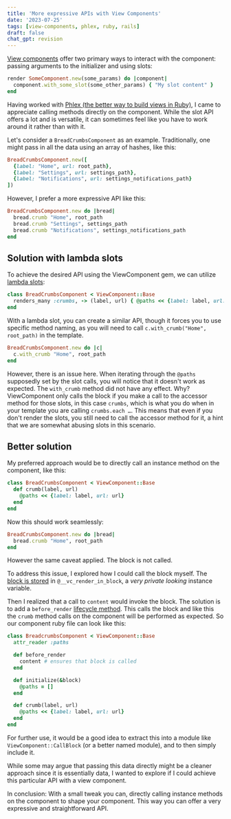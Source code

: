 ```yaml
---
title: 'More expressive APIs with View Components'
date: '2023-07-25'
tags: [view-components, phlex, ruby, rails]
draft: false
chat_gpt: revision
---
```


[View components](https://viewcomponent.org) offer two primary ways to interact with the component: passing arguments to the initializer and using slots:

```ruby
render SomeComponent.new(some_params) do |component|
  component.with_some_slot(some_other_params) { "My slot content" }
end
```

Having worked with [Phlex (the better way to build views in Ruby)](/phlex-is-fun), I came to appreciate calling methods directly on the component. While the slot API offers a lot and is versatile, it can sometimes feel like you have to work around it rather than with it.

Let's consider a `BreadCrumbsComponent` as an example. Traditionally, one might pass in all the data using an array of hashes, like this:


```ruby
BreadCrumbsComponent.new([
  {label: "Home", url: root_path},
  {label: "Settings", url: settings_path},
  {label: "Notifications", url: settings_notifications_path}
])
```

However, I prefer a more expressive API like this:


```ruby
BreadCrumbsComponent.new do |bread|
  bread.crumb "Home", root_path
  bread.crumb "Settings", settings_path
  bread.crumb "Notifications", settings_notifications_path
end
```

## Solution with lambda slots

To achieve the desired API using the ViewComponent gem, we can utilize [lambda slots](https://viewcomponent.org/guide/slots.html#lambda-slots):

```ruby
class BreadCrumbsComponent < ViewComponent::Base
  renders_many :crumbs, -> (label, url) { @paths << {label: label, url: url} }
end
```

With a lambda slot, you can create a similar API, though it forces you to use specific method naming, as you will need to call `c.with_crumb("Home", root_path)` in the template.


```ruby
BreadCrumbsComponent.new do |c| 
  c.with_crumb "Home", root_path
end
```

However, there is an issue here. When iterating through the `@paths` supposedly set by the slot calls, you will notice that it doesn't work as expected. The `with_crumb` method did not have any effect. 
Why? ViewComponent only calls the block if you make a call to the accessor method for those slots, in this case `crumbs`, which is what you do when in your template you are calling `crumbs.each …`. This means that even if you don't render the slots, you still need to call the accessor method for it, a hint that we are somewhat abusing slots in this scenario.


## Better solution

My preferred approach would be to directly call an instance method on the component, like this:

```ruby
class BreadCrumbsComponent < ViewComponent::Base
  def crumb(label, url)
    @paths << {label: label, url: url}
  end
end
```

Now this should work seamlessly:

```ruby
BreadCrumbsComponent.new do |bread|
  bread.crumb "Home", root_path
end
```

However the same caveat applied. The block is not called.

To address this issue, I explored how I could call the block myself. 
The [block is stored](https://github.com/ViewComponent/view_component/blob/3487283035bbcb868e46f93fcfb6abadfeed650a/lib/view_component/base.rb#L105) 
in `@__vc_render_in_block`, a *very private looking* instance variable.

Then I realized that a call to `content` would invoke the block. 
The solution is to add a  `before_render` [lifecycle method](https://viewcomponent.org/guide/lifecycle.html).
This calls the block and like this the `crumb` method calls on the component will be performed as expected. So our component ruby file can look like this:


```ruby
class BreadcrumbsComponent < ViewComponent::Base
  attr_reader :paths

  def before_render
    content # ensures that block is called
  end

  def initialize(&block)
    @paths = []
  end

  def crumb(label, url)
    @paths << {label: label, url: url}
  end
end
```

For further use, it would be a good idea to extract this into a module like `ViewComponent::CallBlock` (or a better named module), and to then simply include it.

While some may argue that passing this data directly might be a cleaner approach since it is essentially data, I wanted to explore if I could achieve this particular API with a view component.

In conclusion: With a small tweak you can, directly calling instance methods on the component to shape your component. This way you can offer a very expressive and straightforward API.
